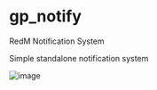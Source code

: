 # gp_notify
RedM Notification System

Simple standalone notification system

![image](https://user-images.githubusercontent.com/32245941/188022220-41918f91-1b6b-4096-a1c4-cdd21add255c.png)
